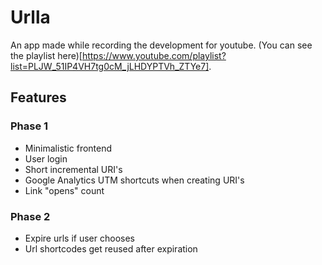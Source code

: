 # Urlla

An app made while recording the development for youtube. (You can see the playlist here)[https://www.youtube.com/playlist?list=PLJW_51IP4VH7tg0cM_jLHDYPTVh_ZTYe7].

## Features
### Phase 1
- Minimalistic frontend
- User login
- Short incremental URI's
- Google Analytics UTM shortcuts when creating URI's
- Link "opens" count

### Phase 2
- Expire urls if user chooses
- Url shortcodes get reused after expiration
